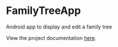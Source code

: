 # FamilyTreeApp
Android app to display and edit a family tree

View the project documentation [here](https://farbodsalamat-zadeh.github.io/FamilyTreeApp/app/index.html).
